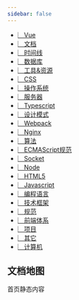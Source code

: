 ```yaml
---
sidebar: false
---
```


<div class="root-children block-main">

- [︳Vue](/vue/)
- [︳文档](/docs)
- [︳时间线](/timeline)
- [︳数据库](/database/)
- [︳工具&资源](/tools/)
- [︳CSS](/css/)
- [︳操作系统](/system/)
- [︳服务器](/server)
- [︳Typescript](/typescript)
- [︳设计模式](/designPattern)
- [︳Webpack](/webpack)
- [︳Nginx](/nginx)
- [︳算法](/algorithm)
- [︳ECMAScript规范](/ecma)
- [︳Socket](/socket)
- [︳Node](/node/)
- [︳HTML5](/html5)
- [︳Javascript](/javascript/)
- [︳编程语言](/programmingLanguage/)
- [︳技术框架](/framework/)
- [︳规范](/standard/)
- [︳前端体系](/frontend/)
- [︳项目](/projects)
- [︳其它](/other)
- [︳计算机](/computer/)

</div>

## 文档地图
首页静态内容